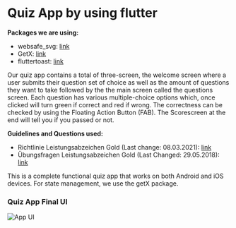 # Quiz App by using flutter

**Packages we are using:**

- websafe_svg: [link](https://pub.dev/packages/websafe_svg)
- GetX: [link](https://pub.dev/packages/get)
- fluttertoast: [link](https://pub.dev/packages/fluttertoast)

Our quiz app contains a total of three-screen, the welcome screen where a user submits their question set of choice as well as the amount of questions they want to take followed by the the main screen called the questions screen. Each question has various multiple-choice options which, once clicked will turn green if correct and red if wrong. The correctness can be checked by using the Floating Action Button (FAB). The Scorescreen at the end will tell you if you passed or not.

**Guidelines and Questions used:**
- Richtlinie Leistungsabzeichen Gold (Last change: 08.03.2021): [link](https://www.lfs-bw.de/fileadmin/LFS-BW/themen/wettbewerb/dokumente/Richtlinie_Leistungsabzeichen_Gold_2017.pdf)
- Übungsfragen Leistungsabzeichen Gold (Last Changed: 29.05.2018): [link](https://www.lfs-bw.de/fileadmin/LFS-BW/themen/wettbewerb/dokumente/UEbungsfragen_Leistungsabzeichen_Gold_2017.pdf)

This is a complete functional quiz app that works on both Android and iOS devices. For state management, we use the getX package.

### Quiz App Final UI

<!-- ![Preview](/gif.gif) -->

![App UI](/ui.png)
